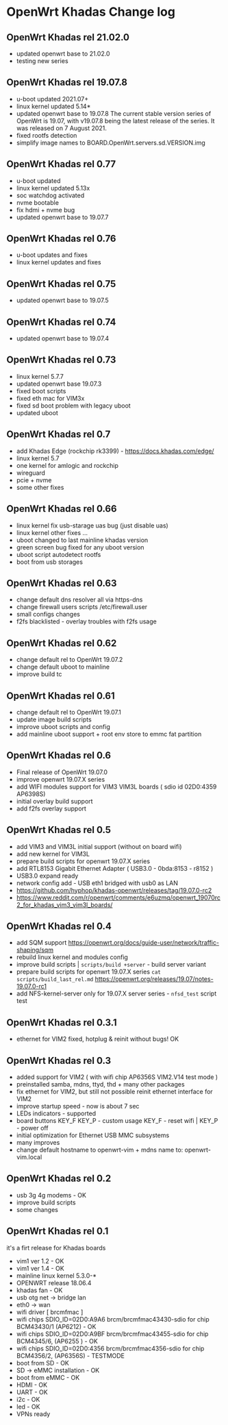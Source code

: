 # OpenWrt Khadas Change log

## OpenWrt Khadas rel 21.02.0

+ updated openwrt base to 21.02.0
+ testing new series

## OpenWrt Khadas rel 19.07.8

+ u-boot updated 2021.07+
+ linux kernel updated 5.14*
+ updated openwrt base to 19.07.8
  The current stable version series of OpenWrt is 19.07,
  with v19.07.8 being the latest release of the series.
  It was released on 7 August 2021.
+ fixed rootfs detection
+ simplify image names to BOARD.OpenWrt.servers.sd.VERSION.img

## OpenWrt Khadas rel 0.77

+ u-boot updated
+ linux kernel updated 5.13x
+ soc watchdog activated
+ nvme bootable
+ fix hdmi + nvme bug
+ updated openwrt base to 19.07.7

## OpenWrt Khadas rel 0.76

+ u-boot updates and fixes
+ linux kernel updates and fixes

## OpenWrt Khadas rel 0.75

+ updated openwrt base to 19.07.5

## OpenWrt Khadas rel 0.74

+ updated openwrt base to 19.07.4

## OpenWrt Khadas rel 0.73

+ linux kernel 5.7.7
+ updated openwrt base 19.07.3
+ fixed boot scripts
+ fixed eth mac for VIM3x
+ fixed sd boot problem with legacy uboot 
+ updated uboot

## OpenWrt Khadas rel 0.7

+ add Khadas Edge (rockchip rk3399) - https://docs.khadas.com/edge/
+ linux kernel 5.7
+ one kernel for amlogic and rockchip
+ wireguard
+ pcie + nvme
+ some other fixes

## OpenWrt Khadas rel 0.66

+ linux kernel fix usb-starage uas bug (just disable uas)
+ linux kernel other fixes ... 
+ uboot changed to last mainline khadas version
+ green screen bug fixed for any uboot version
+ uboot script autodetect rootfs
+ boot from usb storages

## OpenWrt Khadas rel 0.63

+ change default dns resolver all via https-dns
+ change firewall users scripts /etc/firewall.user
+ small configs changes
+ f2fs blacklisted - overlay troubles with f2fs usage

## OpenWrt Khadas rel 0.62

+ change default rel to OpenWrt 19.07.2
+ change default uboot to mainline
+ improve build tc

## OpenWrt Khadas rel 0.61

+ change default rel to OpenWrt 19.07.1
+ update image build scripts
+ improve uboot scripts and config
+ add mainline uboot support + root env store to emmc fat partition

## OpenWrt Khadas rel 0.6

+ Final release of OpenWrt 19.07.0
+ improve openwrt 19.07.X series
+ add WIFI modules support for VIM3 VIM3L boards ( sdio id 02D0:4359 AP6398S)
+ initial overlay build support
+ add f2fs overlay support

## OpenWrt Khadas rel 0.5

+ add VIM3 and VIM3L initial support (without on board wifi)
+ add new kernel for VIM3L
+ prepare build scripts for openwrt 19.07.X series
+ add RTL8153 Gigabit Ethernet Adapter ( USB3.0 - 0bda:8153 - r8152 )
+ USB3.0 expand ready
+ network config add - USB eth1 bridged with usb0 as LAN
+ https://github.com/hyphop/khadas-openwrt/releases/tag/19.07.0-rc2
+ https://www.reddit.com/r/openwrt/comments/e6uzmq/openwrt_19070rc2_for_khadas_vim3_vim3l_boards/

## OpenWrt Khadas rel 0.4

+ add SQM support https://openwrt.org/docs/guide-user/network/traffic-shaping/sqm
+ rebuild linux kernel and modules config
+ improve build scripts | `scripts/build +server` - build server variant
+ prepare build scripts for openwrt 19.07.X series `cat scripts/build_last_rel.md` https://openwrt.org/releases/19.07/notes-19.07.0-rc1
+ add NFS-kernel-server only for 19.07.X server series - `nfsd_test` script test

## OpenWrt Khadas rel 0.3.1

+ ethernet for VIM2 fixed, hotplug & reinit without bugs! OK

## OpenWrt Khadas rel 0.3

+ added support for VIM2 ( with wifi chip AP6356S VIM2.V14 test mode )
+ preinstalled samba, mdns, ttyd, thd + many other packages
+ fix ethernet for VIM2, but still not possible reinit ethernet interface for VIM2
+ improve startup speed - now is about 7 sec
+ LEDs indicators - supported
+ board buttons KEY_F KEY_P - custom usage KEY_F - reset wifi | KEY_P - power off
+ initial optimization for Ethernet USB MMC subsystems
+ many improves
+ change default hostname to openwrt-vim + mdns name to: openwrt-vim.local

## OpenWrt Khadas rel 0.2

+ usb 3g 4g modems - OK
+ improve build scripts
+ some changes

## OpenWrt Khadas rel 0.1

it's a firt release for Khadas  boards

+ vim1 ver 1.2 - OK
+ vim1 ver 1.4 - OK
+ mainline linux kernel 5.3.0-*
+ OPENWRT release 18.06.4
+ khadas fan - OK
+ usb otg net -> bridge lan
+ eth0 -> wan
+ wifi driver [ brcmfmac ]
+ wifi chips SDIO_ID=02D0:A9A6 brcm/brcmfmac43430-sdio for chip BCM43430/1  (AP6212) - OK
+ wifi chips SDIO_ID=02D0:A9BF brcm/brcmfmac43455-sdio for chip BCM4345/6, (AP6255 ) - OK
+ wifi chips SDIO_ID=02D0:4356 brcm/brcmfmac4356-sdio for chip BCM4356/2, (AP6356S) - TESTMODE
+ boot from SD - OK
+ SD -> eMMC installation - OK
+ boot from eMMC - OK
+ HDMI - OK
+ UART - OK
+ i2c  - OK
+ led  - OK
+ VPNs ready

